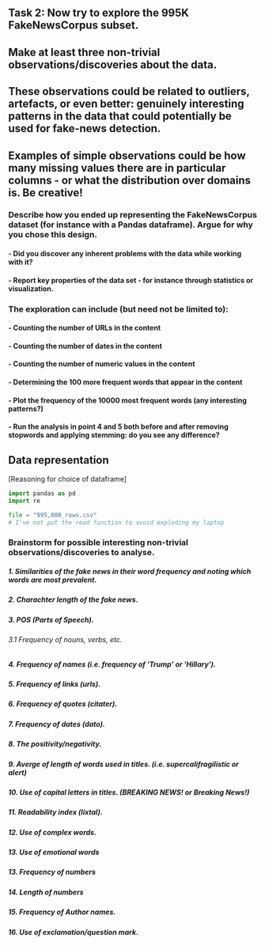 ## **Task 2:** Now try to explore the 995K FakeNewsCorpus subset. 
## Make at least three non-trivial observations/discoveries about the data. 
## These observations could be related to outliers, artefacts, or even better: genuinely interesting patterns in the data that could potentially be used for fake-news detection. 
## Examples of simple observations could be how many missing values there are in particular columns - or what the distribution over domains is. Be creative!

### Describe how you ended up representing the FakeNewsCorpus dataset (for instance with a Pandas dataframe). Argue for why you chose this design.
#### - Did you discover any inherent problems with the data while working with it?
#### - Report key properties of the data set - for instance through statistics or visualization.
### The exploration can include (but need not be limited to):

#### - Counting the number of URLs in the content
#### - Counting the number of dates in the content
#### - Counting the number of numeric values in the content
#### - Determining the 100 more frequent words that appear in the content
#### - Plot the frequency of the 10000 most frequent words (any interesting patterns?)
#### - Run the analysis in point 4 and 5 both before and after removing stopwords and applying stemming: do you see any difference?

## Data representation

[Reasoning for choice of dataframe]


```python
import pandas as pd
import re

file = "995,000_rows.csv"
# I've not put the read function to avoid exploding my laptop
```

### Brainstorm for possible interesting non-trivial observations/discoveries to analyse.

##### 1. Similarities of the fake news in their word frequency and noting which words are most prevalent.
##### 2. Charachter length of the fake news.
##### 3. POS (Parts of Speech).
###### 3.1 Frequency of nouns, verbs, etc.
##### 4. Frequency of  names (i.e. frequency of 'Trump' or 'Hillary').
##### 5. Frequency of links (urls).
##### 6. Frequency of quotes (citater). 
##### 7. Frequency of dates (dato).
##### 8. The positivity/negativity.
##### 9. Averge of length of words used in titles. (i.e. supercalifragilistic or alert)
##### 10. Use of capital letters in titles. (BREAKING NEWS! or Breaking News!)
##### 11. Readability index (lixtal).
##### 12. Use of complex words.
##### 13. Use of emotional words
##### 13. Frequency of numbers
##### 14. Length of numbers
##### 15. Frequency of Author names.
##### 16. Use of exclamation/question mark.


```python

```
